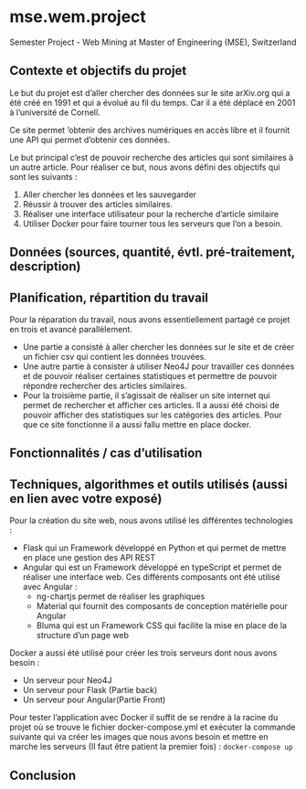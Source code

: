 # mse.wem.project
Semester Project - Web Mining at Master of Engineering (MSE), Switzerland


## Contexte et objectifs du projet

Le but du projet est d’aller chercher des données sur le site arXiv.org qui a été créé en 1991 et qui a évolué au fil du temps. 
Car il a été déplacé en 2001 à l’université de Cornell. 

Ce site permet ’obtenir des archives numériques en accès libre et il fournit une API qui permet d’obtenir ces données.

Le but principal c’est de pouvoir recherche des articles qui sont similaires à un autre article. 
Pour réaliser ce but, nous avons défini des objectifs qui sont les suivants :
1. Aller chercher les données et les sauvegarder
2. Réussir à trouver des articles similaires.
3. Réaliser une interface utilisateur pour la recherche d’article similaire
4. Utiliser Docker pour faire tourner tous les serveurs que l’on a besoin.


## Données (sources, quantité, évtl. pré-traitement, description)

## Planification, répartition du travail
Pour la réparation du travail, nous avons essentiellement partagé ce projet en trois et avancé parallèlement.
* Une partie a consisté à aller chercher les données sur le site et de créer un fichier csv qui contient les données trouvées. 
* Une autre partie à consister à utiliser Neo4J pour travailler ces données et de pouvoir réaliser certaines statistiques 
  et permettre de pouvoir répondre rechercher des articles similaires. 
* Pour la troisième partie, il s’agissait de réaliser un site internet qui permet de rechercher et afficher ces articles. 
 Il a aussi été choisi de pouvoir afficher des statistiques sur les catégories des articles. 
 Pour que ce site fonctionne il a aussi fallu mettre en place docker.


## Fonctionnalités / cas d’utilisation

## Techniques, algorithmes et outils utilisés (aussi en lien avec votre exposé)

Pour la création du site web, nous avons utilisé les différentes technologies :
* Flask qui un Framework développé en Python et qui permet de mettre en place une gestion des API REST
* Angular qui est un Framework développé en typeScript et permet de réaliser une interface web. 
  Ces différents composants ont été utilisé avec Angular : 
  * ng-chartjs permet de réaliser les graphiques
  * Material qui fournit des composants de conception matérielle pour Angular  
  * Bluma qui est un Framework CSS qui facilite la mise en place de la structure d’un page web

Docker a aussi été utilisé pour créer les trois serveurs dont nous avons besoin :
* Un serveur pour Neo4J
* Un serveur pour Flask (Partie back)
* Un serveur pour Angular(Partie Front)

Pour tester l’application avec Docker il suffit de se rendre à la racine du projet où se trouve le fichier docker-compose.yml 
et exécuter la commande suivante qui va créer les images que nous avons besoin et mettre en marche les serveurs 
(Il faut être patient la premier fois) : `docker-compose up`


## Conclusion
